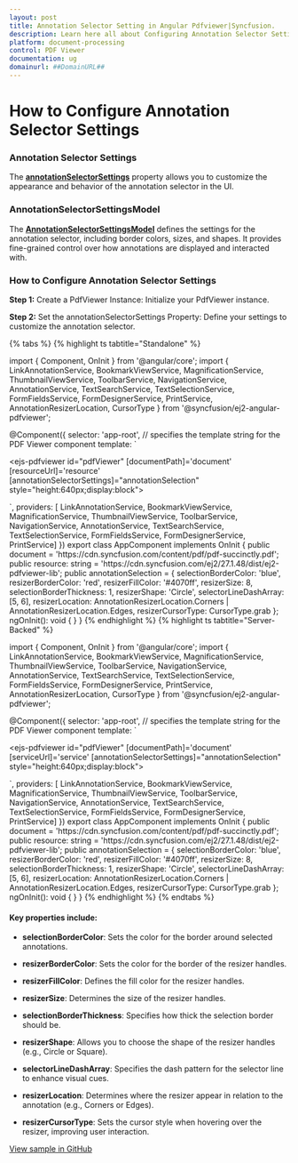 ```yaml
---
layout: post
title: Annotation Selector Setting in Angular Pdfviewer|Syncfusion.
description: Learn here all about Configuring Annotation Selector Settings in Syncfusion Angular Pdfviewer component of Syncfusion Essential JS 2 and more.
platform: document-processing
control: PDF Viewer
documentation: ug
domainurl: ##DomainURL##
---
```


# How to Configure Annotation Selector Settings

### Annotation Selector Settings

The [**annotationSelectorSettings**](https://helpej2.syncfusion.com/angular/documentation/api/pdfviewer/annotationSelectorSettings/) property allows you to customize the appearance and behavior of the annotation selector in the UI.

### AnnotationSelectorSettingsModel

The [**AnnotationSelectorSettingsModel**](https://helpej2.syncfusion.com/angular/documentation/api/pdfviewer/annotationSelectorSettingsModel/) defines the settings for the annotation selector, including border colors, sizes, and shapes. It provides fine-grained control over how annotations are displayed and interacted with.

### How to Configure Annotation Selector Settings

**Step 1:**	Create a PdfViewer Instance: Initialize your PdfViewer instance.

**Step 2:** Set the annotationSelectorSettings Property: Define your settings to customize the annotation selector.

{% tabs %}
{% highlight ts tabtitle="Standalone" %}

import { Component, OnInit } from '@angular/core';
import {
  LinkAnnotationService,
  BookmarkViewService,
  MagnificationService,
  ThumbnailViewService,
  ToolbarService,
  NavigationService,
  AnnotationService,
  TextSearchService,
  TextSelectionService,
  FormFieldsService,
  FormDesignerService,
  PrintService,
  AnnotationResizerLocation,
  CursorType
} from '@syncfusion/ej2-angular-pdfviewer';

@Component({
  selector: 'app-root',
  // specifies the template string for the PDF Viewer component
  template: `<div class="content-wrapper">
  <ejs-pdfviewer id="pdfViewer"
             [documentPath]='document'
                 [resourceUrl]='resource'
                 [annotationSelectorSettings]="annotationSelection"
             style="height:640px;display:block">
  </ejs-pdfviewer>
</div>`,
  providers: [
    LinkAnnotationService,
    BookmarkViewService,
    MagnificationService,
    ThumbnailViewService,
    ToolbarService,
    NavigationService,
    AnnotationService,
    TextSearchService,
    TextSelectionService,
    FormFieldsService,
    FormDesignerService,
    PrintService]
})
export class AppComponent implements OnInit {
  public document = 'https://cdn.syncfusion.com/content/pdf/pdf-succinctly.pdf';
  public resource: string = 'https://cdn.syncfusion.com/ej2/27.1.48/dist/ej2-pdfviewer-lib';
  public annotationSelection = {
    selectionBorderColor: 'blue',
    resizerBorderColor: 'red',
    resizerFillColor: '#4070ff',
    resizerSize: 8,
    selectionBorderThickness: 1,
    resizerShape: 'Circle',
    selectorLineDashArray: [5, 6],
    resizerLocation: AnnotationResizerLocation.Corners | AnnotationResizerLocation.Edges,
    resizerCursorType: CursorType.grab
  };
  ngOnInit(): void {
  }
}
{% endhighlight %}
{% highlight ts tabtitle="Server-Backed" %}

import { Component, OnInit } from '@angular/core';
import {
  LinkAnnotationService,
  BookmarkViewService,
  MagnificationService,
  ThumbnailViewService,
  ToolbarService,
  NavigationService,
  AnnotationService,
  TextSearchService,
  TextSelectionService,
  FormFieldsService,
  FormDesignerService,
  PrintService,
  AnnotationResizerLocation,
  CursorType
} from '@syncfusion/ej2-angular-pdfviewer';

@Component({
  selector: 'app-root',
  // specifies the template string for the PDF Viewer component
  template: `<div class="content-wrapper">
  <ejs-pdfviewer id="pdfViewer"
             [documentPath]='document'
                 [serviceUrl]='service'
                 [annotationSelectorSettings]="annotationSelection"
             style="height:640px;display:block">
  </ejs-pdfviewer>
</div>`,
  providers: [
    LinkAnnotationService,
    BookmarkViewService,
    MagnificationService,
    ThumbnailViewService,
    ToolbarService,
    NavigationService,
    AnnotationService,
    TextSearchService,
    TextSelectionService,
    FormFieldsService,
    FormDesignerService,
    PrintService]
})
export class AppComponent implements OnInit {
  public document = 'https://cdn.syncfusion.com/content/pdf/pdf-succinctly.pdf';
  public resource: string = 'https://cdn.syncfusion.com/ej2/27.1.48/dist/ej2-pdfviewer-lib';
  public annotationSelection = {
    selectionBorderColor: 'blue',
    resizerBorderColor: 'red',
    resizerFillColor: '#4070ff',
    resizerSize: 8,
    selectionBorderThickness: 1,
    resizerShape: 'Circle',
    selectorLineDashArray: [5, 6],
    resizerLocation: AnnotationResizerLocation.Corners | AnnotationResizerLocation.Edges,
    resizerCursorType: CursorType.grab
  };
  ngOnInit(): void {
  }
}
{% endhighlight %}
{% endtabs %}

#### Key properties include:

* **selectionBorderColor**: Sets the color for the border around selected annotations.

* **resizerBorderColor**: Sets the color for the border of the resizer handles.

* **resizerFillColor**: Defines the fill color for the resizer handles.

* **resizerSize**: Determines the size of the resizer handles.

* **selectionBorderThickness**: Specifies how thick the selection border should be.

* **resizerShape**: Allows you to choose the shape of the resizer handles (e.g., Circle or Square).

* **selectorLineDashArray**: Specifies the dash pattern for the selector line to enhance visual cues.

* **resizerLocation**: Determines where the resizer appear in relation to the annotation (e.g., Corners or Edges).

* **resizerCursorType**: Sets the cursor style when hovering over the resizer, improving user interaction.

[View sample in GitHub](https://github.com/SyncfusionExamples/angular-pdf-viewer-examples/tree/master/How%20to)
